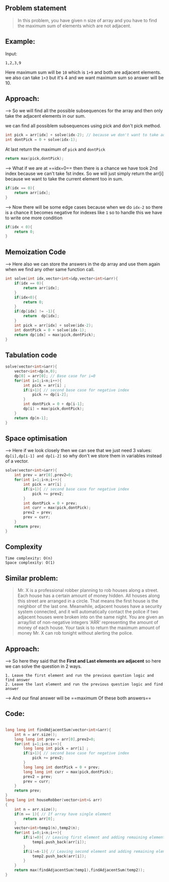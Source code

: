 ## Problem statement

>In this problem, you have given n size of array and you have to find the maximum sum of elements which are not adjacent. 

## Example:

Input:
```
1,2,3,9
```

Here maximum sum will be `10` which is `1+9` and both are adjacent elements. we also can take `1+3` but it's 4 and we want maximum sum so answer will be 10.

## Approach:

--> So we will find all the possible subsequences for the array and then only take the adjacent elements in our sum.

we can find all possiblem subsequences using pick and don't pick method.

```cpp
int pick = arr[idx] + solve(idx-2); // because we don't want to take adjacent element
int dontPick = 0 + solve(idx-1);
```

At last return the maximum of `pick` and `dontPick`

```cpp
return max(pick,dontPick);
```

--> What if we are at ==idx=0== then there is a chance we have took 2nd index because we can't take 1st index. So we will just simply return the arr[i] because we want to take the current element too in sum.

```cpp
if(idx == 0){
	return arr[idx];
}
```

--> Now there will be some edge cases because when we do `idx-2` so there is a chance it becomes negative for indexes like `1` so to handle this we have to write one more condition

```cpp
if(idx < 0){
	return 0;
}
```

## Memoization Code

--> Here also we can store the answers in the dp array and use them again when we find any other same function call.

```cpp
int solve(int idx,vector<int>&dp,vector<int>&arr){
	if(idx == 0){
		return arr[idx];
	}
	if(idx<0){
		return 0;
	}
	if(dp[idx] != -1){
		return  dp[idx];
	}
	int pick = arr[idx] + solve(idx-2);
	int dontPick = 0 + solve(idx-1);
	return dp[idx] = max(pick,dontPick);
}
```

## Tabulation code

```cpp
solve(vector<int>&arr){
	vector<int>dp(n,0);
	dp[0] = arr[0]; // Base case for i=0
	for(int i=1;i<n;i++){
		int pick = arr[i] ;
		if(i>1){ // second base case for negative index
			pick += dp[i-2];
		}
		int dontPick = 0 + dp[i-1];
		dp[i] = max(pick,dontPick);
	}
	return dp[n-1];
}
```

## Space optimisation 

--> Here if we look closely then we can see that we just need 3 values: `dp[i],dp[i-1] and dp[i-2]` so why don't we store them in variables instead of a vector.

```cpp
solve(vector<int>&arr){
	int prev = arr[0],prev2=0;
	for(int i=1;i<n;i++){
		int pick = arr[i] ;
		if(i>1){ // second base case for negative index
			pick += prev2;
		}
		int dontPick = 0 + prev;
		int curr = max(pick,dontPick);
		prev2 = prev;
		prev = curr;
	}
	return prev;
}
```

## Complexity

```
Time complexity: O(n)
Space complexity: O(1)
```

## Similar problem:

>Mr. X is a professional robber planning to rob houses along a street. Each house has a certain amount of money hidden. All houses along this street are arranged in a circle. That means the first house is the neighbor of the last one. Meanwhile, adjacent houses have a security system connected, and it will automatically contact the police if two adjacent houses were broken into on the same night.
>You are given an array/list of non-negative integers 'ARR' representing the amount of money of each house. Your task is to return the maximum amount of money Mr. X can rob tonight without alerting the police.

## Approach:

--> So here they said that the **First and Last elements are adjacent** so here we can solve the question in 2 ways.

```
1. Leave the first element and run the previous question logic and find answer
2. Leave the last element and run the previous question logic and find answer
```

--> And our final answer will be ==maximum Of these both answers== 

## Code:

```cpp

long long int findAdjacentSum(vector<int>&arr){
	int n = arr.size();
    long long int prev = arr[0],prev2=0;
	for(int i=1;i<n;i++){
		long long int pick = arr[i] ;
		if(i>1){ // second base case for negative index
			pick += prev2;
		}
		long long int dontPick = 0 + prev;
		long long int curr = max(pick,dontPick);
		prev2 = prev;
		prev = curr;
	}
	return prev;
}
long long int houseRobber(vector<int>& arr)
{
	int n = arr.size();
	if(n == 1){ // If array have single element
		return arr[0];
	}
	vector<int>temp1(n),temp2(n);
	for(int i=0;i<n;i++){
		if(i!=0){ // Leaving first element and adding remaining elements in temp1
			temp1.push_back(arr[i]);
		}
		if(i!=n-1){ // Leaving second element and adding remaining elements in temp2
			temp2.push_back(arr[i]);
		}
	}
	return max(findAdjacentSum(temp1),findAdjacentSum(temp2));
}
```
